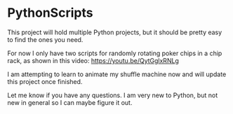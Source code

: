# PythonScripts
This project will hold multiple Python projects, but it should be pretty easy to find the ones you need.

For now I only have two scripts for randomly rotating poker chips in a chip rack, as shown in this video:
https://youtu.be/QytGglxRNLg

I am attempting to learn to animate my shuffle machine now and will update this project once finished.

Let me know if you have any questions. I am very new to Python, but not new in general so I can maybe figure it out.

